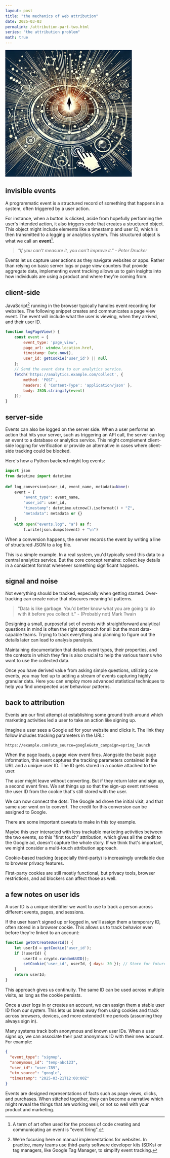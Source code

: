 ```yaml
---
layout: post
title: "the mechanics of web attribution"
date: 2025-03-03
permalink: /attribution-part-two.html
series: "the attribution problem"
math: true
---
```


<img src="/assets/images/attribution_two.webp" alt="event firing inspired image" width="400" class="feature-image">

## **invisible events**

A programmatic event is a structured record of something that happens in a system, often triggered by a user action.

For instance, when a button is clicked, aside from hopefully performing the user's intended action, it also triggers code that creates a structured object. This object might include elements like a timestamp and user ID, which is then transmitted to a logging or analytics system. This structured object is what we call an **event**[^1].

[^1]: A term of art often used for the process of code creating and communicating an event is "event firing".

> *"If you can't measure it, you can't improve it." - Peter Drucker*

Events let us capture user actions as they navigate websites or apps. Rather than relying on basic server logs or page view counters that provide aggregate data, implementing event tracking allows us to gain insights into how individuals are using a product and where they're coming from.

## **client-side**

JavaScript[^2] running in the browser typically handles event recording for websites. The following snippet creates and communicates a page view event. The event will include what the user is viewing, when they arrived, and their user ID.

```javascript
function logPageView() {
    const event = {
        event_type: 'page_view',
        page_url: window.location.href,
        timestamp: Date.now(),
        user_id: getCookie('user_id') || null
    };
    // Send the event data to our analytics service.
    fetch('https://analytics.example.com/collect', {
        method: 'POST',
        headers: { 'Content-Type': 'application/json' },
        body: JSON.stringify(event)
    });
}
```

[^2]: We're focusing here on manual implementations for websites. In practice, many teams use third-party software developer kits (SDKs) or tag managers, like Google Tag Manager, to simplify event tracking.

## **server-side**

Events can also be logged on the server side. When a user performs an action that hits your server, such as triggering an API call, the server can log an event to a database or analytics service. This might complement client-side logging for verification or provide an alternative in cases where client-side tracking could be blocked.

Here's how a Python backend might log events:

```python
import json
from datetime import datetime

def log_conversion(user_id, event_name, metadata=None):
    event = {
        "event_type": event_name,
        "user_id": user_id,
        "timestamp": datetime.utcnow().isoformat() + "Z",
        "metadata": metadata or {}
    }
    with open("events.log", "a") as f:
        f.write(json.dumps(event) + "\n")
```

When a conversion happens, the server records the event by writing a line of structured JSON to a log file.

This is a simple example. In a real system, you'd typically send this data to a central analytics service. But the core concept remains: collect key details in a consistent format whenever something significant happens.

## **signal and noise**

Not everything should be tracked, especially when getting started. Over-tracking can create noise that obscures meaningful patterns.

> "Data is like garbage. You'd better know what you are going to do with it before you collect it." - (Probably not) Mark Twain

Designing a small, purposeful set of events with straightforward analytical questions in mind is often the right approach for all but the most data-capable teams. Trying to track everything and planning to figure out the details later can lead to analysis paralysis.

Maintaining documentation that details event types, their properties, and the contexts in which they fire is also crucial to help the various teams who want to use the collected data.

Once you have derived value from asking simple questions, utilizing core events, you may feel up to adding a stream of events capturing highly granular data. Here you can employ more advanced statistical techniques to help you find unexpected user behaviour patterns. 

## **back to attribution**

Events are our first attempt at establishing some ground truth around which marketing activities led a user to take an action like signing up.

Imagine a user sees a Google ad for your website and clicks it. The link they follow includes tracking parameters in the URL:

```
https://example.com?utm_source=google&utm_campaign=spring_launch
```

When the page loads, a page view event fires. Alongside the basic page information, this event captures the tracking parameters contained in the URL and a unique user ID. The ID gets stored in a cookie attached to the user.

The user might leave without converting. But if they return later and sign up, a second event fires. We set things up so that the sign-up event retrieves the user ID from the cookie that's still stored with the user.

We can now connect the dots: The Google ad drove the initial visit, and that same user went on to convert. The credit for this conversion can be assigned to Google.

There are some important caveats to make in this toy example.

Maybe this user interacted with less trackable marketing activities between the two events, so this "first touch" attribution, which gives all the credit to the Google ad, doesn't capture the whole story. If we think that's important, we might consider a multi-touch attribution approach.

Cookie-based tracking (especially third-party) is increasingly unreliable due to browser privacy features.

First-party cookies are still mostly functional, but privacy tools, browser restrictions, and ad blockers can affect those as well.

## **a few notes on user ids**

A user ID is a unique identifier we want to use to track a person across different events, pages, and sessions.

If the user hasn't signed up or logged in, we'll assign them a temporary ID, often stored in a browser cookie. This allows us to track behavior even before they're linked to an account:

```javascript
function getOrCreateUserId() {
    let userId = getCookie('user_id');
    if (!userId) {
        userId = crypto.randomUUID();
        setCookie('user_id', userId, { days: 30 }); // Store for future visits
    }
    return userId;
}
```

This approach gives us continuity. The same ID can be used across multiple visits, as long as the cookie persists.

Once a user logs in or creates an account, we can assign them a stable user ID from our system. This lets us break away from using cookies and track across browsers, devices, and more extended time periods (assuming they always sign in).

Many systems track both anonymous and known user IDs. When a user signs up, we can associate their past anonymous ID with their new account. For example:

```json
{
  "event_type": "signup",
  "anonymous_id": "temp-abc123",
  "user_id": "user-789",
  "utm_source": "google",
  "timestamp": "2025-03-21T12:00:00Z"
}
```

Events are designed representations of facts such as page views, clicks, and purchases. When stitched together, they can become a narrative which might reveal the things that are working well, or not so well with your product and marketing.
